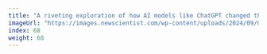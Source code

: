 ```yaml
---
title: "A riveting exploration of how AI models like ChatGPT changed the world"
imageUrl: "https://images.newscientist.com/wp-content/uploads/2024/09/06164614/SEI_219917842.jpg?width=788"
index: 68
weight: 68
---
```

